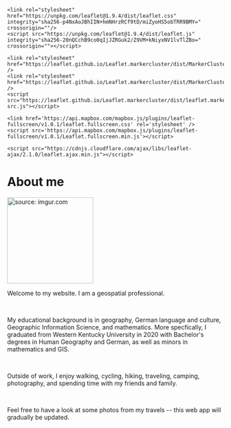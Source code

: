 <html lang="en-US">

<head>
    <meta charset='utf-8'>
    <meta http-equiv= "X-UA-Compatible" content="IE=edge">
    <meta name="viewport" content="width=device-width,maximum-scale=2">

    <link rel="stylesheet" href="https://unpkg.com/leaflet@1.9.4/dist/leaflet.css" integrity="sha256-p4NxAoJBhIIN+hmNHrzRCf9tD/miZyoHS5obTRR9BMY=" crossorigin=""/>
    <script src="https://unpkg.com/leaflet@1.9.4/dist/leaflet.js" integrity="sha256-20nQCchB9co0qIjJZRGuk2/Z9VM+kNiyxNV1lvTlZBo=" crossorigin=""></script>        
	
    <link rel="stylesheet" href="https://leaflet.github.io/Leaflet.markercluster/dist/MarkerCluster.css" />
    <link rel="stylesheet" href="https://leaflet.github.io/Leaflet.markercluster/dist/MarkerCluster.Default.css" />
    <script src="https://leaflet.github.io/Leaflet.markercluster/dist/leaflet.markercluster-src.js"></script>

    <link href='https://api.mapbox.com/mapbox.js/plugins/leaflet-fullscreen/v1.0.1/leaflet.fullscreen.css' rel='stylesheet' />
    <script src='https://api.mapbox.com/mapbox.js/plugins/leaflet-fullscreen/v1.0.1/Leaflet.fullscreen.min.js'></script>
        
    <script src="https://cdnjs.cloudflare.com/ajax/libs/leaflet-ajax/2.1.0/leaflet.ajax.min.js"></script>

</head>

<body>

<h1> About me </h1>

<a href="https://imgur.com/eKZqX44"><img src="https://i.imgur.com/eKZqX44.jpg" title="source: imgur.com" width="200" height=auto class="center"></a>


<p> Welcome to my website. I am a geospatial professional. </p> <br>

<p> My educational background is in geography, German language and culture, Geographic Information Science, and mathematics. More specfically, I graduated from Western Kentucky University in 2020 with Bachelor's degrees in Human Geography and German, as well as minors in mathematics and GIS. </p> <br>

<p> Outside of work, I enjoy walking, cycling, hiking, traveling, camping, photography, and spending time with my friends and family. </p> <br>

<p> Feel free to have a look at some photos from my travels -- this web app will gradually be updated. </p> <br>

<div id="map" style="width: 625px; height: 450px;">

<script src= "./_travelmap/Travel_Map"></script>

</body>
</html>
